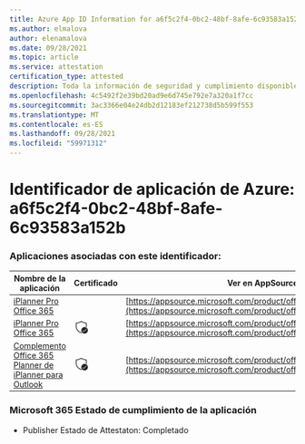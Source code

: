 ```yaml
---
title: Azure App ID Information for a6f5c2f4-0bc2-48bf-8afe-6c93583a152b
ms.author: elmalova
author: elenamalova
ms.date: 09/28/2021
ms.topic: article
ms.service: attestation
certification_type: attested
description: Toda la información de seguridad y cumplimiento disponible para a6f5c2f4-0bc2-48bf-8afe-6c93583a152b.
ms.openlocfilehash: 4c5492f2e39bd20ad9e6d745e792e7a320a1f7cc
ms.sourcegitcommit: 3ac3366e04e24db2d12183ef212738d5b599f553
ms.translationtype: MT
ms.contentlocale: es-ES
ms.lasthandoff: 09/28/2021
ms.locfileid: "59971312"
---
```

# <a name="azure-app-id-a6f5c2f4-0bc2-48bf-8afe-6c93583a152b"></a>Identificador de aplicación de Azure: a6f5c2f4-0bc2-48bf-8afe-6c93583a152b


### <a name="apps-associated-with-this-id"></a>Aplicaciones asociadas con este identificador:
| **Nombre de la aplicación** | **Certificado** | **Ver en AppSource** |
|--------------|---------------|-----------------------|
| [iPlanner Pro Office 365](https://docs.microsoft.com/microsoft-365-app-certification/forward/17859280.iplannerpro) |  | [https://appsource.microsoft.com/product/office/17859280.iplannerpro](https://appsource.microsoft.com/product/office/17859280.iplannerpro) |
| [iPlanner Pro Office 365](https://docs.microsoft.com/microsoft-365-app-certification/forward/WA104380464) | <img alt="Certified application badge" src="../media/certified-badge.png" height="25" width="25" /> | [https://appsource.microsoft.com/product/office/WA104380464](https://appsource.microsoft.com/product/office/WA104380464) |
| [Complemento Office 365 Planner de iPlanner para Outlook](https://docs.microsoft.com/microsoft-365-app-certification/forward/WA104380147) | <img alt="Certified application badge" src="../media/certified-badge.png" height="25" width="25" /> | [https://appsource.microsoft.com/product/office/WA104380147](https://appsource.microsoft.com/product/office/WA104380147) |

### <a name="microsoft-365-app-compliance-status"></a>Microsoft 365 Estado de cumplimiento de la aplicación
- Publisher Estado de Attestaton: Completado
